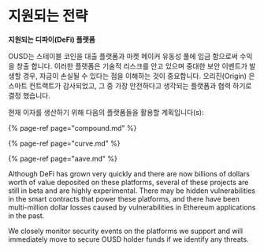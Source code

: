 # 지원되는 전략

**지원되는 디파이(DeFi) 플랫폼**

OUSD는 스테이블 코인을 대출 플랫폼과 마켓 메이커 유동성 풀에 입금 함으로써 수익을 창출 합니다. 이러한 플랫폼은 기술적 리스크를 안고 있으며 중대한 보안 이벤트가 발생할 경우, 자금이 손실될 수 있다는 점을 이해하는 것이 중요합니다. 오리진(Origin) 은 스마트 컨트랙트가 감사되었고, 그 중 가장 안전하다고 생각되는 플랫폼과 협력 하기로 결정 했습니다.

현재 이자를 생산하기 위해 다음의 플랫폼들을 활용할 계획입니다\(s\):

{% page-ref page="compound.md" %}

{% page-ref page="curve.md" %}

{% page-ref page="aave.md" %}

Although DeFi has grown very quickly and there are now billions of dollars worth of value deposited on these platforms, several of these projects are still in beta and are highly experimental. There may be hidden vulnerabilities in the smart contracts that power these platforms, and there have been multi-million dollar losses caused by vulnerabilities in Ethereum applications in the past.

We closely monitor security events on the platforms we support and will immediately move to secure OUSD holder funds if we identify any threats.



